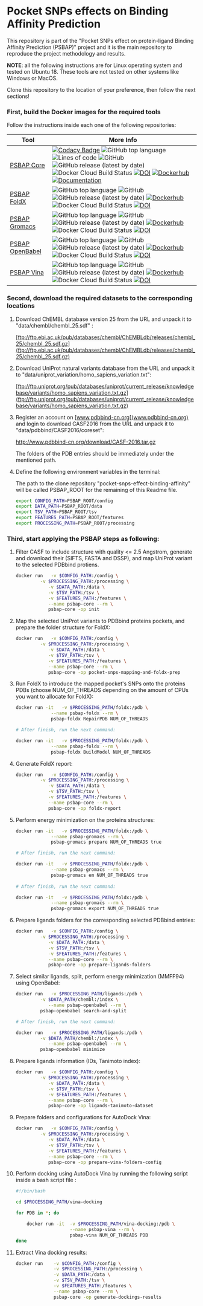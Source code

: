 # Pocket SNPs effects on Binding Affinity Prediction

This repository is part of the "Pocket SNPs effect on protein-ligand Binding Affinity Prediction (PSBAP)" project and it is the main repository to reproduce the project methodology and results.

**NOTE**: all the following instructions are for Linux operating system and tested on Ubuntu 18. These tools are not tested on other systems like Windows or MacOS.

Clone this repository to the location of your preference, then follow the next sections!



### First, build the Docker images for the required tools

Follow the instructions inside each one of the following repositories:

| Tool                                                         | More Info                                                    |
| ------------------------------------------------------------ | ------------------------------------------------------------ |
| [PSBAP Core](https://github.com/ammar257ammar/psbap-core)    | [![Codacy Badge](https://app.codacy.com/project/badge/Grade/f88127b901bd40b48b9a3bab4b309703)](https://www.codacy.com/gh/ammar257ammar/psnpbind-core/dashboard?utm_source=github.com&amp;utm_medium=referral&amp;utm_content=ammar257ammar/psnpbind-core&amp;utm_campaign=Badge_Grade) ![GitHub top language](https://img.shields.io/github/languages/top/ammar257ammar/psnpbind-core) ![Lines of code](https://img.shields.io/tokei/lines/github/ammar257ammar/psnpbind-core) ![GitHub](https://img.shields.io/github/license/ammar257ammar/psnpbind-core) ![GitHub release (latest by date)](https://img.shields.io/github/v/release/ammar257ammar/psnpbind-core) ![Docker Cloud Build Status](https://img.shields.io/docker/cloud/build/aammar/psnpbind-core) [![DOI](https://zenodo.org/badge/227237183.svg)](https://zenodo.org/badge/latestdoi/227237183) [![Dockerhub](https://img.shields.io/badge/dockerhub-aammar%2Fpsnpbind--core-green)](https://hub.docker.com/r/aammar/psnpbind-core) [![Documentation](https://img.shields.io/badge/Documentation-Javadoc-blue)](https://ammar257ammar.github.io/psnpbind-core/) |
| [PSBAP FoldX](https://github.com/ammar257ammar/psbap-foldx)  | ![GitHub top language](https://img.shields.io/github/languages/top/ammar257ammar/psnpbind-foldx) ![GitHub](https://img.shields.io/github/license/ammar257ammar/psnpbind-foldx) ![GitHub release (latest by date)](https://img.shields.io/github/v/release/ammar257ammar/psnpbind-foldx) [![Dockerhub](https://img.shields.io/badge/Dockerhub-aammar%2Fpsnpbind--foldx-green)](https://hub.docker.com/r/aammar/psnpbind-foldx) ![Docker Cloud Build Status](https://img.shields.io/docker/cloud/build/aammar/psnpbind-foldx) [![DOI](https://zenodo.org/badge/224151495.svg)](https://zenodo.org/badge/latestdoi/224151495) |
| [PSBAP Gromacs](https://github.com/ammar257ammar/psbap-gromacs) | ![GitHub top language](https://img.shields.io/github/languages/top/ammar257ammar/psnpbind-gromacs) ![GitHub](https://img.shields.io/github/license/ammar257ammar/psnpbind-gromacs) ![GitHub release (latest by date)](https://img.shields.io/github/v/release/ammar257ammar/psnpbind-gromacs) [![Dockerhub](https://img.shields.io/badge/Dockerhub-aammar%2Fpsnpbind--gromacs-green)](https://hub.docker.com/r/aammar/psnpbind-gromacs) ![Docker Cloud Build Status](https://img.shields.io/docker/cloud/build/aammar/psnpbind-gromacs) [![DOI](https://zenodo.org/badge/266883870.svg)](https://zenodo.org/badge/latestdoi/266883870) |
| [PSBAP OpenBabel](https://github.com/ammar257ammar/psbap-openbabel) | ![GitHub top language](https://img.shields.io/github/languages/top/ammar257ammar/psnpbind-openbabel) ![GitHub](https://img.shields.io/github/license/ammar257ammar/psnpbind-openbabel) ![GitHub release (latest by date)](https://img.shields.io/github/v/release/ammar257ammar/psnpbind-openbabel) [![Dockerhub](https://img.shields.io/badge/Dockerhub-aammar%2Fpsnpbind--openbabel-green)](https://hub.docker.com/r/aammar/psnpbind-openbabel) ![Docker Cloud Build Status](https://img.shields.io/docker/cloud/build/aammar/psnpbind-openbabel) [![DOI](https://zenodo.org/badge/266906942.svg)](https://zenodo.org/badge/latestdoi/266906942) |
| [PSBAP Vina](https://github.com/ammar257ammar/psbap-vina)    | ![GitHub top language](https://img.shields.io/github/languages/top/ammar257ammar/psnpbind-vina) ![GitHub](https://img.shields.io/github/license/ammar257ammar/psnpbind-vina) ![GitHub release (latest by date)](https://img.shields.io/github/v/release/ammar257ammar/psnpbind-vina) [![Dockerhub](https://img.shields.io/badge/Dockerhub-aammar%2Fpsnpbind--vina-green)](https://hub.docker.com/r/aammar/psnpbind-vina) ![Docker Cloud Build Status](https://img.shields.io/docker/cloud/build/aammar/psnpbind-vina) [![DOI](https://zenodo.org/badge/241072278.svg)](https://zenodo.org/badge/latestdoi/241072278) |



### Second, download the required datasets to the corresponding locations

1. Download ChEMBL database version 25 from the URL and unpack it to "data/chembl/chembl_25.sdf" :

   [ftp://ftp.ebi.ac.uk/pub/databases/chembl/ChEMBLdb/releases/chembl_25/chembl_25.sdf.gz](ftp://ftp.ebi.ac.uk/pub/databases/chembl/ChEMBLdb/releases/chembl_25/chembl_25.sdf.gz) 

2. Download UniProt natural variants database from the URL and unpack it to "data/uniprot_variation/homo_sapiens_variation.txt":

   [ftp://ftp.uniprot.org/pub/databases/uniprot/current_release/knowledgebase/variants/homo_sapiens_variation.txt.gz](ftp://ftp.uniprot.org/pub/databases/uniprot/current_release/knowledgebase/variants/homo_sapiens_variation.txt.gz) 

3. Register an account on [www.pdbbind-cn.org](www.pdbbind-cn.org) and login to download CASF2016 from the URL and unpack it to "data/pdbbind/CASF2016/coreset":

   http://www.pdbbind-cn.org/download/CASF-2016.tar.gz

   The folders of the PDB entries should be immediately under the mentioned path.

4. Define the following environment variables in the terminal:

   The path to the clone repository "pocket-snps-effect-binding-affinity" will be called PSBAP_ROOT for the remaining of this Readme file.

   ```bash
   export CONFIG_PATH=PSBAP_ROOT/config
   export DATA_PATH=PSBAP_ROOT/data
   export TSV_PATH=PSBAP_ROOT/tsv
   export FEATURES_PATH=PSBAP_ROOT/features
   export PROCESSING_PATH=PSBAP_ROOT/processing
   ```

   

### Third, start applying the PSBAP steps as following:

1. Filter CASF to include structure with quality <= 2.5 Angstrom, generate and download their (SIFTS, FASTA and DSSP), and map UniProt variant to the selected PDBbind protiens.

   ```bash
   docker run 	-v $CONFIG_PATH:/config \
   			-v $PROCESSING_PATH:/processing \
               -v $DATA_PATH:/data \
               -v $TSV_PATH:/tsv \
               -v $FEATURES_PATH:/features \
               --name psbap-core --rm \
               psbap-core -op init
   ```

2. Map the selected UniProt variants to PDBbind proteins pockets, and prepare the folder structure for FoldX:

   ```bash
   docker run 	-v $CONFIG_PATH:/config \
   			-v $PROCESSING_PATH:/processing \
               -v $DATA_PATH:/data \
               -v $TSV_PATH:/tsv \
               -v $FEATURES_PATH:/features \
               --name psbap-core --rm \
               psbap-core -op pocket-snps-mapping-and-foldx-prep
   ```

3. Run FoldX to introduce the mapped pocket's SNPs onto the proteins PDBs (choose NUM_OF_THREADS depending on the amount of CPUs you want to allocate for FoldX):

   ```bash
   docker run -it 	-v $PROCESSING_PATH/foldx:/pdb \
   				--name psbap-foldx --rm \
   				psbap-foldx RepairPDB NUM_OF_THREADS
   
   # After finish, run the next command:
   
   docker run -it 	-v $PROCESSING_PATH/foldx:/pdb \
   				--name psbap-foldx --rm \
   				psbap-foldx BuildModel NUM_OF_THREADS
   ```

4. Generate FoldX report:

   ```bash
   docker run 	-v $CONFIG_PATH:/config \
   			-v $PROCESSING_PATH:/processing \
               -v $DATA_PATH:/data \
               -v $TSV_PATH:/tsv \
               -v $FEATURES_PATH:/features \
               --name psbap-core --rm \
               psbap-core -op foldx-report
   ```

5. Perform energy minimization on the proteins structures:

   ```bash
   docker run -it 	-v $PROCESSING_PATH/foldx:/pdb \
   				--name psbap-gromacs --rm \
   				psbap-gromacs prepare NUM_OF_THREADS true
   
   # After finish, run the next command:
   
   docker run -it 	-v $PROCESSING_PATH/foldx:/pdb \
   				--name psbap-gromacs --rm \
   				psbap-gromacs em NUM_OF_THREADS true
   				
   # After finish, run the next command:
   
   docker run -it 	-v $PROCESSING_PATH/foldx:/pdb \
   				--name psbap-gromacs --rm \
   				psbap-gromacs export NUM_OF_THREADS true
   ```

6. Prepare ligands folders for the corresponding selected PDBbind entries:

   ```bash
   docker run 	-v $CONFIG_PATH:/config \
   			-v $PROCESSING_PATH:/processing \
               -v $DATA_PATH:/data \
               -v $TSV_PATH:/tsv \
               -v $FEATURES_PATH:/features \
               --name psbap-core --rm \
               psbap-core -op prepare-ligands-folders
   ```

7. Select similar ligands, split, perform energy minimization (MMFF94) using OpenBabel:

   ```bash
   docker run 	-v $PROCESSING_PATH/ligands:/pdb \
   			-v $DATA_PATH/chembl:/index \
               --name psbap-openbabel --rm \
   			psbap-openbabel search-and-split
   
   # After finish, run the next command:
   
   docker run 	-v $PROCESSING_PATH/ligands:/pdb \
   			-v $DATA_PATH/chembl:/index \
               --name psbap-openbabel --rm \
   			psbap-openbabel minimize
   ```

8. Prepare ligands information (IDs, Tanimoto index):

   ```bash
   docker run 	-v $CONFIG_PATH:/config \
   			-v $PROCESSING_PATH:/processing \
               -v $DATA_PATH:/data \
               -v $TSV_PATH:/tsv \
               -v $FEATURES_PATH:/features \
               --name psbap-core --rm \
               psbap-core -op ligands-tanimoto-dataset
   ```

9. Prepare folders and configurations for AutoDock Vina:

   ```bash
   docker run 	-v $CONFIG_PATH:/config \
   			-v $PROCESSING_PATH:/processing \
               -v $DATA_PATH:/data \
               -v $TSV_PATH:/tsv \
               -v $FEATURES_PATH:/features \
               --name psbap-core --rm \
               psbap-core -op prepare-vina-folders-config
   ```

10. Perform docking using AutoDock Vina by running the following script inside a bash script file :

    ```bash
    #!/bin/bash
    
    cd $PROCESSING_PATH/vina-docking
    
    for PDB in *; do
    
    	docker run -it 	-v $PROCESSING_PATH/vina-docking:/pdb \
                        --name psbap-vina --rm \
                        psbap-vina NUM_OF_THREADS PDB				
    done
    ```

11. Extract Vina docking results:

    ```bash
    docker run    -v $CONFIG_PATH:/config \
    			  -v $PROCESSING_PATH:/processing \
                  -v $DATA_PATH:/data \
                  -v $TSV_PATH:/tsv \
                  -v $FEATURES_PATH:/features \
                  --name psbap-core --rm \
                  psbap-core -op generate-dockings-results
    ```

    
